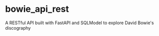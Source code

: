 # bowie_api_rest
A RESTful API built with FastAPI and SQLModel to explore David Bowie's discography
